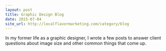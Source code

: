 ```yaml
---
layout: post
title: Graphic Design Blog
date: 2015-07-04
site_url: http://localflavormarketing.com/category/blog
---
```


In my former life as a graphic designer, I wrote a few posts to answer client questions about image size and other common things that come up.